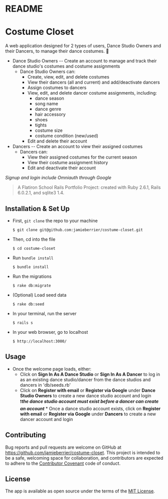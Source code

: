 README
======

# Costume Closet

A web application designed for 2 types of users, Dance Studio Owners and their Dancers, to manage their dance costumes. :dancers:
* Dance Studio Owners -- Create an account to manage and track their dance studio's costumes and costume assignments
    * Dance Studio Owners can:
        * Create, view, edit, and delete costumes
        * View their dancers (all and current) and add/deactivate dancers
        * Assign costumes to dancers
        * View, edit, and delete dancer costume assignments, including: 
            * dance season
            * song name
            * dance genre
            * hair accessory
            * shoes
            * tights
            * costume size
            * costume condition (new/used)
        * Edit and delete their account
* Dancers -- Create an account to view their assigned costumes
    * Dancers can:
        * View their assigned costumes for the current season
        * View their costume assignment history
        * Edit and deactivate their account

*Signup and login include Omniauth through Google*

> A Flatiron School Rails Portfolio Project: created with Ruby 2.6.1, Rails 6.0.2.1, and sqlite3 1.4.

## Installation & Set Up

* First, `git clone` the repo to your machine

    ```
    $ git clone git@github.com:jamieberrier/costume-closet.git
    ```
* Then, cd into the file

    ```
    $ cd costume-closet
    ```
* Run `bundle install`

    ```
    $ bundle install
    ```
* Run the migrations

    ```
    $ rake db:migrate
    ```
* (Optional) Load seed data

    ```
    $ rake db:seed
    ```
* In your terminal, run the server

    ```
    $ rails s
    ```
* In your web browser, go to localhost

    ```
    $ http://localhost:3000/
    ```

## Usage

* Once the welcome page loads, either:
    * Click on **Sign In As A Dance Studio** or **Sign In As A Dancer** to log in as an existing dance studio/dancer from the dance studios and dancers in 'db/seeds.rb'
    * Click on **Register with email** or **Register via Google** under **Dance Studio Owners** to create a new dance studio account and login  
        :heavy_exclamation_mark:**_the dance studio account must exist before a dancer can create an account_**
            * Once a dance studio account exists, click on **Register with email** or **Register via Google** under **Dancers** to create a new dancer account and login

## Contributing

Bug reports and pull requests are welcome on GitHub at https://github.com/jamieberrier/costume-closet. This project is intended to be a safe, welcoming space for collaboration, and contributors are expected to adhere to the [Contributor Covenant](http://contributor-covenant.org) code of conduct.

## License

The app is available as open source under the terms of the [MIT License](https://opensource.org/licenses/MIT).
